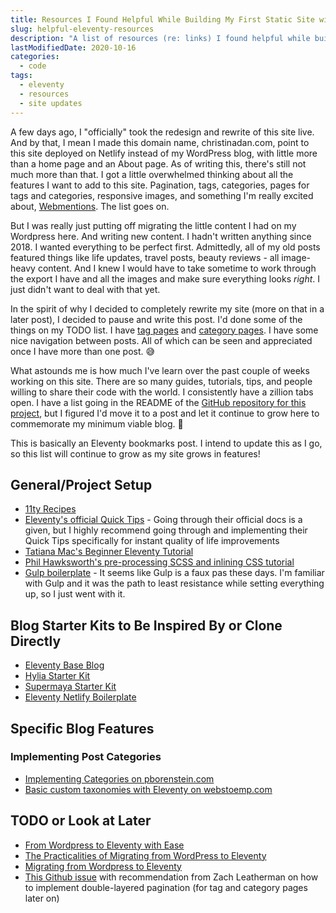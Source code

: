 ```yaml
---
title: Resources I Found Helpful While Building My First Static Site with Eleventy
slug: helpful-eleventy-resources
description: "A list of resources (re: links) I found helpful while building this site using Eleventy"
lastModifiedDate: 2020-10-16
categories:
  - code
tags:
  - eleventy
  - resources
  - site updates
---
```

A few days ago, I "officially" took the redesign and rewrite of this site live. And by that, I mean I made this domain name, christinadan.com, point to this site deployed on Netlify instead of my WordPress blog, with little more than a home page and an About page.<!-- excerpt --> As of writing this, there's still not much more than that. I got a little overwhelmed thinking about all the features I want to add to this site. Pagination, tags, categories, pages for tags and categories, responsive images, and something I'm really excited about, [Webmentions](https://indieweb.org/Webmention). The list goes on.

But I was really just putting off migrating the little content I had on my Wordpress here. And writing new content. I hadn't written anything since 2018. I wanted everything to be perfect first. Admittedly, all of my old posts featured things like life updates, travel posts, beauty reviews - all image-heavy content. And I knew I would have to take sometime to work through the export I have and all the images and make sure everything looks *right*. I just didn't want to deal with that yet.

In the spirit of why I decided to completely rewrite my site (more on that in a later post), I decided to pause and write this post. I'd done some of the things on my TODO list. I have [tag pages](/blog/tags/) and [category pages](/blog/category/). I have some nice navigation between posts. All of which can be seen and appreciated once I have more than one post. 😅

What astounds me is how much I've learn over the past couple of weeks working on this site. There are so many guides, tutorials, tips, and people willing to share their code with the world. I consistently have a zillion tabs open. I have a list going in the README of the [GitHub repository for this project](https://github.com/christinadan/christinadan-11ty), but I figured I'd move it to a post and let it continue to grow here to commemorate my minimum viable blog. 🎉

This is basically an Eleventy bookmarks post. I intend to update this as I go, so this list will continue to grow as my site grows in features!

## General/Project Setup
* [11ty Recipes](https://www.11ty.recipes)
* [Eleventy's official Quick Tips](https://www.11ty.dev/docs/quicktips/) - Going through their official docs is a given, but I highly recommend going through and implementing their Quick Tips specifically for instant quality of life improvements
* [Tatiana Mac's Beginner Eleventy Tutorial](https://tatianamac.com/posts/beginner-eleventy-tutorial-parti/)
* [Phil Hawksworth's pre-processing SCSS and inlining CSS tutorial](https://www.hawksworx.com/blog/keeping-sass-simple-and-speedy-on-eleventy/)
* [Gulp boilerplate](https://github.com/cferdinandi/gulp-boilerplate/blob/master/gulpfile.js) - It seems like Gulp is a faux pas these days. I'm familiar with Gulp and it was the path to least resistance while setting everything up, so I just went with it.

## Blog Starter Kits to Be Inspired By or Clone Directly
* [Eleventy Base Blog](https://github.com/11ty/eleventy-base-blog)
* [Hylia Starter Kit](https://github.com/hankchizljaw/hylia)
* [Supermaya Starter Kit](https://github.com/MadeByMike/supermaya)
* [Eleventy Netlify Boilerplate](https://github.com/danurbanowicz/eleventy-netlify-boilerplate)

## Specific Blog Features
### Implementing Post Categories
* [Implementing Categories on pborenstein.com](https://www.pborenstein.com/posts/categories/)
* [Basic custom taxonomies with Eleventy on webstoemp.com](https://www.webstoemp.com/blog/basic-custom-taxonomies-with-eleventy/)

## TODO or Look at Later
* [From Wordpress to Eleventy with Ease](https://heydonworks.com/article/wordpress-to-eleventy/)
* [The Practicalities of Migrating from WordPress to Eleventy](https://ishambuilds.tech/posts/2020-05-23-journey-to-eleventy-pt-2/)
* [Migrating from Wordpress to Eleventy](https://edspencer.me.uk/posts/2019-10-16-migrating-from-wordpress-to-eleventy/)
* [This Github issue](https://github.com/11ty/eleventy/issues/332) with recommendation from Zach Leatherman on how to implement double-layered pagination (for tag and category pages later on)
